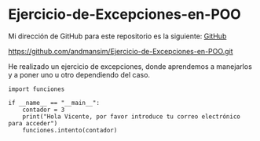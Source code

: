 # Ejercicio-de-Excepciones-en-POO

Mi dirección de GitHub para este repositorio es la siguiente: [GitHub](https://github.com/andmansim/Ejercicio-de-Excepciones-en-POO.git)

https://github.com/andmansim/Ejercicio-de-Excepciones-en-POO.git

He realizado un ejercicio de excepciones, donde aprendemos a manejarlos y a poner uno u otro dependiendo del caso.

```
import funciones

if __name__ == "__main__":
    contador = 3
    print("Hola Vicente, por favor introduce tu correo electrónico para acceder")
    funciones.intento(contador)
```
